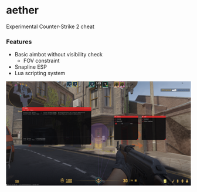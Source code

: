 # aether
Experimental Counter-Strike 2 cheat

### Features
- Basic aimbot without visibility check
  - FOV constraint
- Snapline ESP
- Lua scripting system

![ui image](./assets/images/ui.png)
